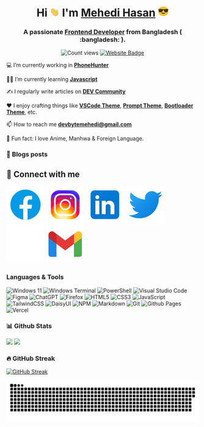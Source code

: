   <div align="center">

 <h1>Hi <img src="./assets/hello.png" width="25"> I'm <a href="https://github.com/devbytemehedi">Mehedi Hasan</a> <img src="./assets/smilefacesunglass.png" width="28"></h1> 
 <h3>A passionate <u>Frontend Developer</u> from Bangladesh ( :bangladesh: ).</h3>

![Count views](https://komarev.com/ghpvc/?username=devbytemehedi&color=1a71ff&style=for-the-badge&label=👀) [![Website Badge](https://img.shields.io/badge/website-1a71ff?style=for-the-badge&labelColor=gray&logo=firefox&logoColor=white)](https://dub.sh/mhdev)

  </div>

💻 I’m currently working in [**PhoneHunter**](https://github.com/devbytemehedi/phonehunter)

👨‍💻 I’m currently learning [**Javascript**](https://developer.mozilla.org/en-US/docs/Web/JavaScript)

✍️ I regularly write articles on [**DEV Community**](https://dev.to/devbytemehedi)

❤️ I enjoy crafting things like **[VSCode Theme](https://dub.sh/clearview)**, **[Prompt Theme](https://dub.sh/dualsimplicity)**, **[Bootloader Theme](https://github.com/devbytemehedi?tab=repositories&q=refind)**, etc.

📫 How to reach me **devbytemehedi@gmail.com**

🎉 Fun fact: I love Anime, Manhwa & Foreign Language.

<div>

### 📝 Blogs posts

<!-- BLOG-POST-LIST:START -->
<!-- BLOG-POST-LIST:END -->

## 🤝 Connect with me

[![Facebook](./assets/icons8-facebook-50.svg)](https://facebook.com/iamrealmehedi) [![Instagram](./assets/icons8-instagram-50.svg)](http://instagram.com/iamrealmehedi) [![LinkedIn](./assets/icons8-linkedin-50.svg)](https://www.linkedin.com/in/devbytemehedi/) [![Twitter](./assets/icons8-twitter-50.svg)](https://twitter.com/devbytemehedi) [![Dev.to blog](./assets/icons8-dev-50.svg)](https://dev.to/devbytemehedi) [![Gmail](./assets/icons8-gmail-50.svg)](mailto:devbytemehedi@gmail.com)

<!-- [![GitHub](./assets/icons8-github-50.svg)](https://github.com/devbytemehedi)-->

### Languages & Tools

![Windows 11](https://img.shields.io/badge/Windows%2011-%230079d5.svg?style=for-the-badge&logo=Windows%2011&logoColor=white) ![Windows Terminal](https://img.shields.io/badge/Windows%20Terminal-%234D4D4D.svg?style=for-the-badge&logo=windows-terminal&logoColor=white) ![PowerShell](https://img.shields.io/badge/PowerShell-%235391FE.svg?style=for-the-badge&logo=powershell&logoColor=white)
![Visual Studio Code](https://img.shields.io/badge/Visual%20Studio%20Code-0078d7.svg?style=for-the-badge&logo=visual-studio-code&logoColor=white) ![Figma](https://img.shields.io/badge/figma-%23F24E1E.svg?style=for-the-badge&logo=figma&logoColor=white) ![ChatGPT](https://img.shields.io/badge/chatGPT-74aa9c?style=for-the-badge&logo=openai&logoColor=white) ![Firefox](https://img.shields.io/badge/Firefox-FF7139?style=for-the-badge&logo=Firefox-Browser&logoColor=white) ![HTML5](https://img.shields.io/badge/html5-%23E34F26.svg?style=for-the-badge&logo=html5&logoColor=white) ![CSS3](https://img.shields.io/badge/css3-%231572B6.svg?style=for-the-badge&logo=css3&logoColor=white) ![JavaScript](https://img.shields.io/badge/javascript-%23323330.svg?style=for-the-badge&logo=javascript&logoColor=%23F7DF1E) ![TailwindCSS](https://img.shields.io/badge/tailwindcss-%2338B2AC.svg?style=for-the-badge&logo=tailwind-css&logoColor=white) ![DaisyUI](https://img.shields.io/badge/daisyui-5A0EF8?style=for-the-badge&logo=daisyui&logoColor=white) ![NPM](https://img.shields.io/badge/NPM-%23CB3837.svg?style=for-the-badge&logo=npm&logoColor=white) ![Markdown](https://img.shields.io/badge/markdown-%23000000.svg?style=for-the-badge&logo=markdown&logoColor=white) ![Git](https://img.shields.io/badge/git-%23F05033.svg?style=for-the-badge&logo=git&logoColor=white) ![Github Pages](https://img.shields.io/badge/github%20pages-121013?style=for-the-badge&logo=github&logoColor=white) ![Vercel](https://img.shields.io/badge/vercel-%23000000.svg?style=for-the-badge&logo=vercel&logoColor=white)

### 📊 Github Stats

  <img height="180em" src="https://github-readme-stats.vercel.app/api/top-langs/?username=devbytemehedi&&layout=compact&&hide_border=true&theme=github_dark&cache_seconds=1000&custom_title=Languages" />
  <img height="180em" src="https://github-readme-stats.vercel.app/api?username=devbytemehedi&&layout=compact&&hide_border=true&theme=github_dark&show_icons=true&count_private=true&include_all_commits=true&custom_title=Stats"/>
</div>

### 🔥 GitHub Streak

[![GitHub Streak](https://streak-stats.demolab.com?user=devbytemehedi&theme=github-dark&hide_border=true&date_format=j%20M%5B%20Y%5D&card_width=840)](https://git.io/streak-stats)

![snake gif](https://github.com/devbytemehedi/devbytemehedi/blob/output/github-contribution-grid-snake-dark.svg)
